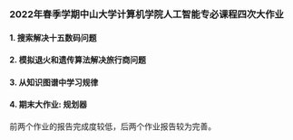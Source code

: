 ### 2022年春季学期中山大学计算机学院人工智能专必课程四次大作业
#### 1. 搜索解决十五数码问题
#### 2. 模拟退火和遗传算法解决旅行商问题
#### 3. 从知识图谱中学习规律
#### 4. 期末大作业: 规划器
前两个作业的报告完成度较低，后两个作业报告较为完善。